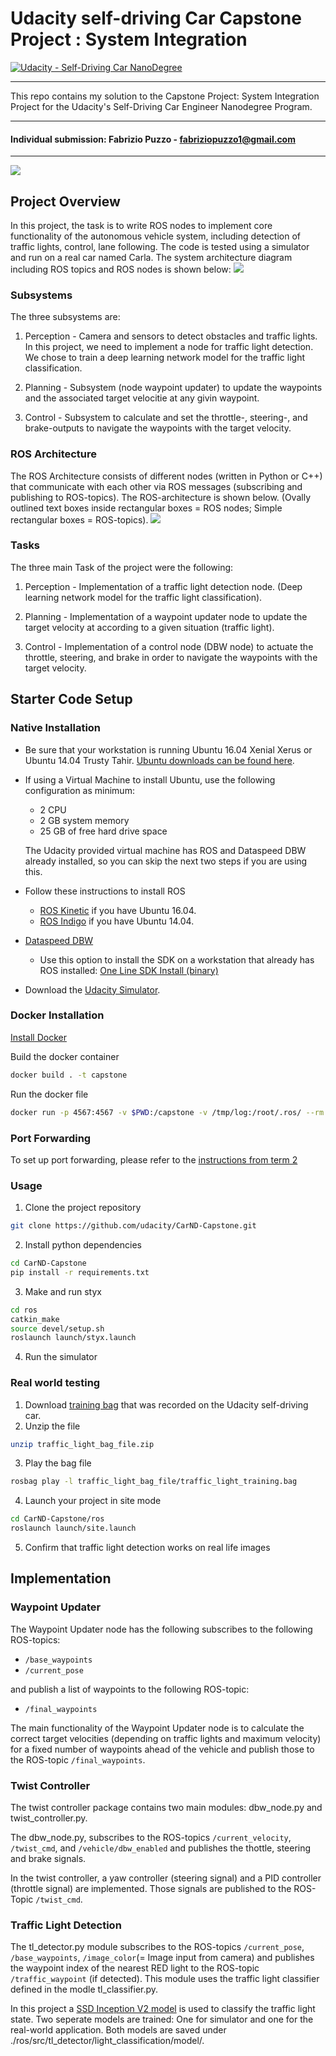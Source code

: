 # **Udacity self-driving Car Capstone Project : System Integration** 
[![Udacity - Self-Driving Car NanoDegree](https://s3.amazonaws.com/udacity-sdc/github/shield-carnd.svg)](http://www.udacity.com/drive)

---

This repo contains my solution to the Capstone Project: System Integration Project for the Udacity's Self-Driving Car Engineer Nanodegree Program.

---

#### Individual submission: Fabrizio Puzzo - fabriziopuzzo1@gmail.com

---


![](/img/simulator.png)



## Project Overview

   In this project, the task is to write ROS nodes to implement core functionality of the autonomous vehicle system, including detection of traffic lights, control, lane following. The code is tested using a simulator and run on a real car named Carla. The system architecture diagram including ROS topics and ROS nodes is shown below: 
![](/img/system_architecture.png)

### Subsystems

The three subsystems are:

   1. Perception - Camera and sensors to detect obstacles and traffic lights. In this project, we need to implement a node for traffic light detection. We chose to train a deep learning network model for the traffic light classification. 

   2. Planning - Subsystem (node waypoint updater) to update the waypoints and the associated target velocitie at any givin waypoint.

   3. Control - Subsystem to calculate and set the throttle-, steering-, and brake-outputs to navigate the waypoints with the target velocity.


### ROS Architecture

The ROS Architecture consists of different nodes (written in Python or C++) that communicate with each other via ROS messages (subscribing and publishing to ROS-topics). The ROS-architecture is shown below. (Ovally outlined text boxes inside rectangular boxes = ROS nodes; Simple rectangular boxes = ROS-topics). 
![](/img/rosgraph.jpg)

### Tasks

The three main Task of the project were the following:


   1. Perception - Implementation of a traffic light detection node. (Deep learning network model for the traffic light classification). 

   2. Planning - Implementation of a waypoint updater node to update the target velocity at according to a given situation (traffic light).  

   3. Control - Implementation of a control node (DBW node) to actuate the throttle, steering, and brake in order to navigate the waypoints with the target velocity.


## Starter Code Setup
### Native Installation

* Be sure that your workstation is running Ubuntu 16.04 Xenial Xerus or Ubuntu 14.04 Trusty Tahir. [Ubuntu downloads can be found here](https://www.ubuntu.com/download/desktop).
* If using a Virtual Machine to install Ubuntu, use the following configuration as minimum:
  * 2 CPU
  * 2 GB system memory
  * 25 GB of free hard drive space

  The Udacity provided virtual machine has ROS and Dataspeed DBW already installed, so you can skip the next two steps if you are using this.

* Follow these instructions to install ROS
  * [ROS Kinetic](http://wiki.ros.org/kinetic/Installation/Ubuntu) if you have Ubuntu 16.04.
  * [ROS Indigo](http://wiki.ros.org/indigo/Installation/Ubuntu) if you have Ubuntu 14.04.
* [Dataspeed DBW](https://bitbucket.org/DataspeedInc/dbw_mkz_ros)
  * Use this option to install the SDK on a workstation that already has ROS installed: [One Line SDK Install (binary)](https://bitbucket.org/DataspeedInc/dbw_mkz_ros/src/81e63fcc335d7b64139d7482017d6a97b405e250/ROS_SETUP.md?fileviewer=file-view-default)
* Download the [Udacity Simulator](https://github.com/udacity/CarND-Capstone/releases).

### Docker Installation
[Install Docker](https://docs.docker.com/engine/installation/)

Build the docker container
```bash
docker build . -t capstone
```

Run the docker file
```bash
docker run -p 4567:4567 -v $PWD:/capstone -v /tmp/log:/root/.ros/ --rm -it capstone
```

### Port Forwarding
To set up port forwarding, please refer to the [instructions from term 2](https://classroom.udacity.com/nanodegrees/nd013/parts/40f38239-66b6-46ec-ae68-03afd8a601c8/modules/0949fca6-b379-42af-a919-ee50aa304e6a/lessons/f758c44c-5e40-4e01-93b5-1a82aa4e044f/concepts/16cf4a78-4fc7-49e1-8621-3450ca938b77)

### Usage

1. Clone the project repository
```bash
git clone https://github.com/udacity/CarND-Capstone.git
```

2. Install python dependencies
```bash
cd CarND-Capstone
pip install -r requirements.txt
```
3. Make and run styx
```bash
cd ros
catkin_make
source devel/setup.sh
roslaunch launch/styx.launch
```
4. Run the simulator

### Real world testing
1. Download [training bag](https://s3-us-west-1.amazonaws.com/udacity-selfdrivingcar/traffic_light_bag_file.zip) that was recorded on the Udacity self-driving car.
2. Unzip the file
```bash
unzip traffic_light_bag_file.zip
```
3. Play the bag file
```bash
rosbag play -l traffic_light_bag_file/traffic_light_training.bag
```
4. Launch your project in site mode
```bash
cd CarND-Capstone/ros
roslaunch launch/site.launch
```
5. Confirm that traffic light detection works on real life images

## Implementation 
### Waypoint Updater

The Waypoint Updater node has the following subscribes to the following ROS-topics:

-   `/base_waypoints`
-   `/current_pose`


and publish a list of waypoints to the following ROS-topic:

-   `/final_waypoints`


The main functionality of the Waypoint Updater node is to calculate the correct target velocities (depending on traffic lights and maximum velocity) for a fixed number of waypoints ahead of the vehicle and publish those to the ROS-topic `/final_waypoints`. 


### Twist Controller

The twist controller package contains two main modules: dbw_node.py and twist_controller.py. 

The dbw_node.py, subscribes to the ROS-topics `/current_velocity`, `/twist_cmd`, and `/vehicle/dbw_enabled` and publishes the thottle, steering and brake signals. 

In the twist controller, a yaw controller (steering signal) and a PID controller (throttle signal) are implemented. Those signals are published to the ROS-Topic `/twist_cmd`.


### Traffic Light Detection

The tl_detector.py module subscribes to the ROS-topics `/current_pose`, `/base_waypoints`, `/image_color`(= Image input from camera) and publishes the waypoint index of the nearest RED light to the ROS-topic `/traffic_waypoint` (if detected). This module uses the traffic light classifier defined in the modle tl_classifier.py.

In this project a [SSD Inception V2 model](https://supervise.ly/explore/models/ssd-inception-v-2-coco-1861/overview) is used to classify the traffic light state. Two seperate models are trained: One for simulator and one for the real-world application. Both models are saved under ./ros/src/tl_detector/light_classification/model/.
